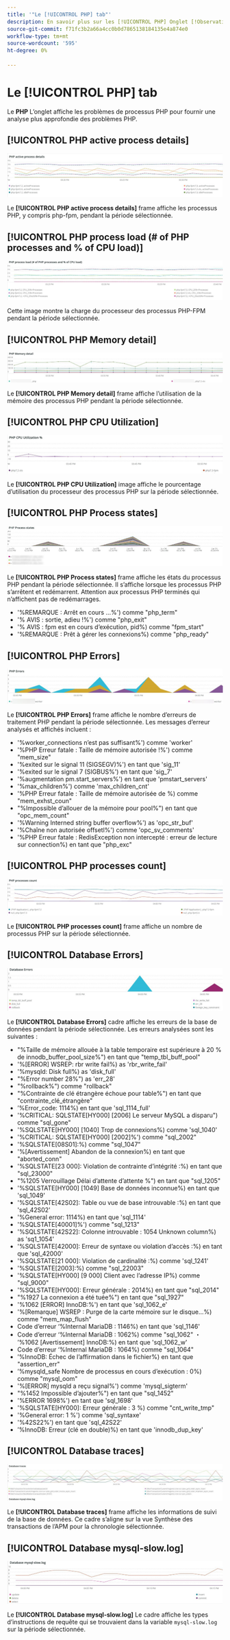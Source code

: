 ```yaml
---
title: '"Le [!UICONTROL PHP] tab"'
description: En savoir plus sur les [!UICONTROL PHP] Onglet [!Observation DNS pour Adobe Commerce].
source-git-commit: f71fc3b2a66a4cc0b0d7865138184135e4a874e0
workflow-type: tm+mt
source-wordcount: '595'
ht-degree: 0%

---
```



# Le [!UICONTROL PHP] tab

Le **PHP** L’onglet affiche les problèmes de processus PHP pour fournir une analyse plus approfondie des problèmes PHP.

## [!UICONTROL PHP active process details]

![Détails des processus principal PHP](../../assets/tools/php-active-process-details.jpg)

Le **[!UICONTROL PHP active process details]** frame affiche les processus PHP, y compris php-fpm, pendant la période sélectionnée.

## [!UICONTROL PHP process load (# of PHP processes and % of CPU load)]

![chargement de processus PHP](../../assets/tools/php-process-load.jpg)

Cette image montre la charge du processeur des processus PHP-FPM pendant la période sélectionnée.

## [!UICONTROL PHP Memory detail]

![Détails de la mémoire PHP](../../assets/tools/php-memory-detail.jpg)

Le **[!UICONTROL PHP Memory detail]** frame affiche l’utilisation de la mémoire des processus PHP pendant la période sélectionnée.

## [!UICONTROL PHP CPU Utilization]

![Utilisation de l’unité centrale PHP](../../assets/tools/php-cpu-utilization.jpg)

Le **[!UICONTROL PHP CPU Utilization]** image affiche le pourcentage d’utilisation du processeur des processus PHP sur la période sélectionnée.

## [!UICONTROL PHP Process states]

![États de processus PHP](../../assets/tools/php-process-states-image-1.jpg)

Le **[!UICONTROL PHP Process states]** frame affiche les états du processus PHP pendant la période sélectionnée. Il s’affiche lorsque les processus PHP s’arrêtent et redémarrent. Attention aux processus PHP terminés qui n’affichent pas de redémarrages.

* &#39;%REMARQUE : Arrêt en cours ...%&#39;) comme &quot;php_term&quot;
* &#39;% AVIS : sortie, adieu !%&#39;) comme &quot;php_exit&quot;
* &#39;% AVIS : fpm est en cours d’exécution, pid%) comme &quot;fpm_start&quot;
* &#39;%REMARQUE : Prêt à gérer les connexions%) comme &quot;php_ready&quot;

## [!UICONTROL PHP Errors]

![Erreurs PHP](../../assets/tools/php-errors-image-1.jpg)

Le **[!UICONTROL PHP Errors]** frame affiche le nombre d’erreurs de traitement PHP pendant la période sélectionnée. Les messages d’erreur analysés et affichés incluent :

* &#39;%worker_connections n’est pas suffisant%&#39;) comme &#39;worker&#39;
* &#39;%PHP Erreur fatale : Taille de mémoire autorisée !%&#39;) comme &quot;mem_size&quot;
* &#39;%exited sur le signal 11 (SIGSEGV)%&#39;) en tant que &#39;sig_11&#39;
* &#39;%exited sur le signal 7 (SIGBUS%&#39;) en tant que &#39;sig_7&#39;
* &#39;%augmentation pm.start_servers%&#39;) en tant que &#39;pmstart_servers&#39;
* &#39;%max_children%&#39;) comme &#39;max_children_cnt&#39;
* &#39;%PHP Erreur fatale : Taille de mémoire autorisée de %) comme &quot;mem_exhst_coun&quot;
* &quot;%Impossible d’allouer de la mémoire pour pool%&quot;) en tant que &quot;opc_mem_count&quot;
* &#39;%Warning Interned string buffer overflow%&#39;) as &#39;opc_str_buf&#39;
* &#39;%Chaîne non autorisée offsetl%&#39;) comme &#39;opc_sv_comments&#39;
* &#39;%PHP Erreur fatale : RedisException non intercepté : erreur de lecture sur connection%) en tant que &quot;php_exc&quot;

## [!UICONTROL PHP processes count]

![nombre de processus PHP](../../assets/tools/php-processes-count.jpg)

Le **[!UICONTROL PHP processes count]** frame affiche un nombre de processus PHP sur la période sélectionnée.

## [!UICONTROL Database Errors]

![Erreurs de base de données](../../assets/tools/php-tab-database-errors.jpg)

Le **[!UICONTROL Database Errors]** cadre affiche les erreurs de la base de données pendant la période sélectionnée. Les erreurs analysées sont les suivantes :

* &quot;%Taille de mémoire allouée à la table temporaire est supérieure à 20 % de innodb_buffer_pool_size%&quot;) en tant que &quot;temp_tbl_buff_pool&quot;
* &#39;%\[ERROR\] WSREP: rbr write fail%) as &#39;rbr_write_fail&#39;
* &#39;%mysqld: Disk full%) as &#39;disk_full&#39;
* &quot;%Error number 28%&quot;) as &#39;err_28&#39;
* &quot;%rollback%&quot;) comme &quot;rollback&quot;
* &quot;%Contrainte de clé étrangère échoue pour table%&quot;) en tant que &quot;contrainte_clé_étrangère&quot;
* ’%Error_code: 1114%) en tant que &#39;sql_1114_full&#39;
* &#39;%CRITICAL: SQLSTATE[HY000] [2006] Le serveur MySQL a disparu&quot;) comme &quot;sql_gone&quot;
* &#39;%SQLSTATE[HY000] [1040] Trop de connexions%) comme &#39;sql_1040&#39;
* &#39;%CRITICAL: SQLSTATE[HY000] [2002]%&#39;) comme &quot;sql_2002&quot;
* &#39;%SQLSTATE[08S01]:%) comme &quot;sql_1047&quot;
* &#39;%[Avertissement] Abandon de la connexion%) en tant que &quot;aborted_conn&quot;
* &#39;%SQLSTATE[23 000]: Violation de contrainte d’intégrité :%) en tant que &quot;sql_23000&quot;
* &quot;%1205 Verrouillage Délai d’attente d’attente %&quot;) en tant que &quot;sql_1205&quot;
* &#39;%SQLSTATE[HY000] [1049] Base de données inconnue%) en tant que &#39;sql_1049&#39;
* &#39;%SQLSTATE[42S02]: Table ou vue de base introuvable :%) en tant que &#39;sql_42S02&#39;
* &#39;%General error: 1114%) en tant que &#39;sql_1114&#39;
* &#39;%SQLSTATE[40001]%&#39;) comme &quot;sql_1213&quot;
* &#39;%SQLSTATE[42S22]: Colonne introuvable : 1054 Unknown column%) as &#39;sq1_1054&#39;
* &#39;%SQLSTATE[42000]: Erreur de syntaxe ou violation d’accès :%) en tant que &#39;sql_42000&#39;
* &#39;%SQLSTATE[21 000]: Violation de cardinalité :%) comme &#39;sql_1241&#39;
* &#39;%SQLSTATE[2003]:%) comme &quot;sql_22003&quot;
* &#39;%SQLSTATE[HY000] [9 000] Client avec l’adresse IP%) comme &quot;sql_9000&quot;
* &#39;%SQLSTATE[HY000]: Erreur générale : 2014%) en tant que &quot;sql_2014&quot;
* &quot;%1927 La connexion a été tuée%&quot;) en tant que &quot;sql_1927&quot;
* &#39;%1062 \[ERROR\] InnoDB:%&#39;) en tant que &#39;sql_1062_e&#39;
* &#39;%[Remarque] WSREP : Purge de la carte mémoire sur le disque...%) comme &quot;mem_map_flush&quot;
* Code d’erreur ‘%Internal MariaDB : 1146%) en tant que &#39;sql_1146&#39;
* Code d’erreur ‘%Internal MariaDB : 1062%) comme &quot;sql_1062&quot; ・ ’%1062 [Avertissement] InnoDB:%) en tant que &#39;sql_1062_w&#39;
* Code d’erreur ‘%Internal MariaDB : 1064%) comme &quot;sql_1064&quot;
* ’%InnoDB: Échec de l’affirmation dans le fichier%) en tant que &quot;assertion_err&quot;
* ’%mysqld_safe Nombre de processus en cours d’exécution : 0%) comme &quot;mysql_oom&quot;
* &#39;%\[ERROR\] mysqld a reçu signal%&#39;) comme &#39;mysql_sigterm&#39;
* &quot;%1452 Impossible d’ajouter%&quot;) en tant que &quot;sql_1452&quot;
* &#39;%ERROR 1698%&#39;) en tant que &#39;sql_1698&#39;
* &#39;%SQLSTATE[HY000]: Erreur générale : 3 %) comme &quot;cnt_write_tmp&quot;
* &#39;%General error: 1 %&#39;) comme &#39;sql_syntaxe&#39;
* &#39;%42S22%&#39;) en tant que &#39;sql_42S22&#39;
* ’%InnoDB: Erreur (clé en double)%) en tant que &#39;innodb_dup_key&#39;

## [!UICONTROL Database traces]

![Bases de données, traces](../../assets/tools/php-tab-database-traces.jpg)

Le **[!UICONTROL Database traces]** frame affiche les informations de suivi de la base de données. Ce cadre s’aligne sur la vue Synthèse des transactions de l’APM pour la chronologie sélectionnée.

## [!UICONTROL Database mysql-slow.log]

![Base de données mysql-lent.log](../../assets/tools/php-tab-database-mysql-slow-log.jpg)

Le **[!UICONTROL Database mysql-slow.log]** Le cadre affiche les types d’instructions de requête qui se trouvaient dans la variable `mysql-slow.log` sur la période sélectionnée.
